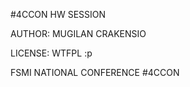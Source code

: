 #4CCON HW SESSION

AUTHOR: MUGILAN
	CRAKENSIO
	

LICENSE: WTFPL :p

FSMI NATIONAL CONFERENCE #4CCON
